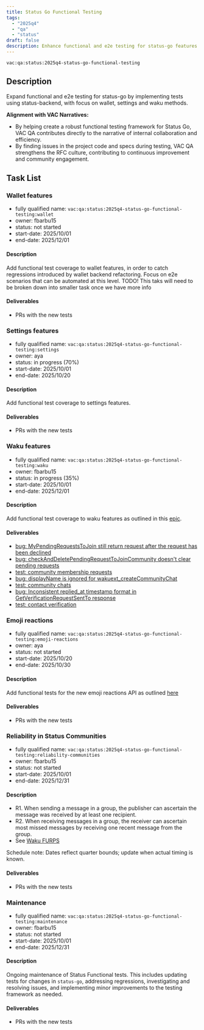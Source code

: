 ```yaml
---
title: Status Go Functional Testing
tags:
  - "2025q4"
  - "qa"
  - "status"  
draft: false  
description: Enhance functional and e2e testing for status-go features by implementing tests using status-backend.
---
```


`vac:qa:status:2025q4-status-go-functional-testing`

## Description
Expand functional and e2e testing for status-go by implementing tests using status-backend,
with focus on wallet, settings and waku methods.

**Alignment with VAC Narratives:**
* By helping create a robust functional testing framework for Status Go,
  VAC QA contributes directly to the narrative of internal collaboration and efficiency.
* By finding issues in the project code and specs during testing,
  VAC QA strengthens the RFC culture, contributing to continuous improvement and community engagement.

## Task List

### Wallet features

* fully qualified name: `vac:qa:status:2025q4-status-go-functional-testing:wallet`
* owner: fbarbu15
* status: not started
* start-date: 2025/10/01
* end-date: 2025/12/01

#### Description
Add functional test coverage to wallet features,
in order to catch regressions introduced by wallet backend refactoring.
Focus on e2e scenarios that can be automated at this level.
TODO! This taks will need to be broken down into smaller task once we have more info

#### Deliverables
* PRs with the new tests

### Settings features

* fully qualified name: `vac:qa:status:2025q4-status-go-functional-testing:settings`
* owner: aya
* status: in progress (70%)
* start-date: 2025/10/01
* end-date: 2025/10/20

#### Description
Add functional test coverage to settings features.

#### Deliverables
* PRs with the new tests

### Waku features

* fully qualified name: `vac:qa:status:2025q4-status-go-functional-testing:waku`
* owner: fbarbu15
* status: in progress (35%)
* start-date: 2025/10/01
* end-date: 2025/12/01

#### Description
Add functional test coverage to waku features
as outlined in this [epic](https://github.com/status-im/status-go/issues/6064). 

#### Deliverables
- [bug: MyPendingRequestsToJoin still return request after the request has been declined](https://github.com/status-im/status-go/issues/6975)
- [bug: checkAndDeletePendingRequestToJoinCommunity doesn't clear pending requests](https://github.com/status-im/status-go/issues/6976)
- [test: community membership requests](https://github.com/status-im/status-go/pull/6977)
- [bug: displayName is ignored for wakuext_createCommunityChat](https://github.com/status-im/status-go/issues/6985)
- [test: community chats](https://github.com/status-im/status-go/pull/6987)
- [bug: Inconsistent replied_at timestamp format in GetVerificationRequestSentTo response](https://github.com/status-im/status-go/issues/6995)
- [test: contact verification](https://github.com/status-im/status-go/pull/6997)

### Emoji reactions

* fully qualified name: `vac:qa:status:2025q4-status-go-functional-testing:emoji-reactions`
* owner: aya
* status: not started
* start-date: 2025/10/20
* end-date: 2025/10/30

#### Description
Add functional tests for the new emoji reactions API 
as outlined [here](https://github.com/status-im/status-desktop/issues/18822)

#### Deliverables
* PRs with the new tests

### Reliability in Status Communities

* fully qualified name: `vac:qa:status:2025q4-status-go-functional-testing:reliability-communities`
* owner: fbarbu15
* status: not started
* start-date: 2025/10/01
* end-date: 2025/12/31

#### Description
- R1. When sending a message in a group, the publisher can ascertain the message was received by at least one recipient.
- R2. When receiving messages in a group, the receiver can ascertain most missed messages by receiving one recent message from the group.
- See [Waku FURPS](https://github.com/waku-org/pm/blob/2025H2/draft-roadmap/introduce_e2e_reliability_in_status.md?plain=1#L40)

Schedule note: Dates reflect quarter bounds; update when actual timing is known.

#### Deliverables
* PRs with the new tests

### Maintenance

* fully qualified name: `vac:qa:status:2025q4-status-go-functional-testing:maintenance`
* owner: fbarbu15
* status: not started
* start-date: 2025/10/01
* end-date: 2025/12/31

#### Description
Ongoing maintenance of Status Functional tests. 
This includes updating tests for changes in `status-go`, addressing regressions, 
investigating and resolving issues, and implementing minor improvements to the testing framework as needed.

#### Deliverables
* PRs with the new tests